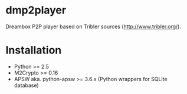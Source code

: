 dmp2player
==========

Dreambox P2P player based on Tribler sources (http://www.tribler.org/).


Installation
============


 *  Python >= 2.5
 *  M2Crypto >= 0.16
 *  APSW aka. python-apsw >= 3.6.x (Python wrappers for SQLite database)

